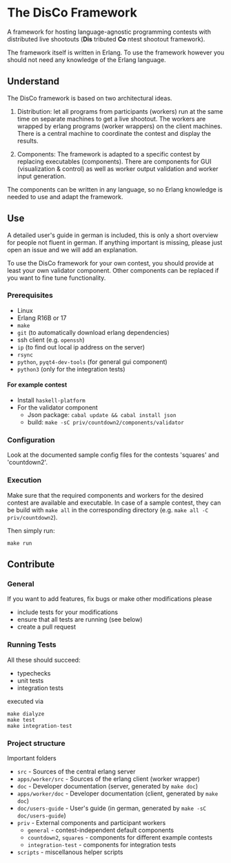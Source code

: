 # The DisCo Framework

A framework for hosting language-agnostic programming contests with distributed live shootouts (**Dis** tributed **Co** ntest shootout framework).

The framework itself is written in Erlang. To use the framework however you should not need any knowledge of the Erlang language.

## Understand

The DisCo framework is based on two architectural ideas.

1. Distribution: let all programs from participants (workers) run at the same time on separate machines to get a live shootout. The workers are wrapped by erlang programs (worker wrappers) on the client machines. There is a central machine to coordinate the contest and display the results.

2. Components: The framework is adapted to a specific contest by replacing executables (components). There are components for GUI (visualization & control) as well as worker output validation and worker input generation.

The components can be written in any language, so no Erlang knowledge is needed to use and adapt the framework.

## Use

A detailed user's guide in german is included, this is only a short overview for people not fluent in german. If anything important is missing, please just open an issue and we will add an explanation.

To use the DisCo framework for your own contest, you should provide at least your own validator component. Other components can be replaced if you want to fine tune functionality.

### Prerequisites

 - Linux
 - Erlang R16B or 17
 - `make`
 - `git` (to automatically download erlang dependencies)
 - ssh client (e.g. `openssh`)
 - `ip` (to find out local ip address on the server)
 - `rsync`
 - `python`, `pyqt4-dev-tools` (for general gui component)
 - `python3` (only for the integration tests)

#### For example contest
- Install `haskell-platform`
- For the validator component
  - Json package: `cabal update && cabal install json`
  - build: `make -sC priv/countdown2/components/validator`

### Configuration

Look at the documented sample config files for the contests 'squares' and 'countdown2'.

### Execution

Make sure that the required components and workers for the desired contest are available and executable.
In case of a sample contest, they can be build with `make all` in the corresponding directory (e.g. `make all -C priv/countdown2`).

Then simply run:

    make run

## Contribute

### General

If you want to add features, fix bugs or make other modifications please

 - include tests for your modifications
 - ensure that all tests are running (see below)
 - create a pull request

### Running Tests

All these should succeed:

- typechecks
- unit tests
- integration tests

executed via

    make dialyze
    make test
    make integration-test

### Project structure

Important folders

 - `src` - Sources of the central erlang server
 - `apps/worker/src` - Sources of the erlang client (worker wrapper)
 - `doc` - Developer documentation (server, generated by `make doc`)
 - `apps/worker/doc` - Developer documentation (client, generated by `make doc`)
 - `doc/users-guide` - User's guide (in german, generated by `make -sC doc/users-guide`)
 - `priv` - External components and participant workers
   - `general` - contest-independent default components
   - `countdown2`, `squares` - components for different example contests
   - `integration-test` - components for integration tests
 - `scripts` - miscellanous helper scripts
